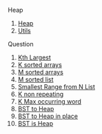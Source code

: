 Heap
1. [Heap](base/Heap.java)
2. [Utils](base/HeapUtils.java)

Question
1. [Kth Largest](questions/KthLargestElement.java)
2. [K sorted arrays](questions/SortKSortedArray.java)
3. [M sorted arrays](questions/MergeMSortedArray.java)
4. [M sorted list](questions/MergeMSortedLinkedList.java)
5. [Smallest Range from N List](questions/SmallestRangeWithOneElementFromEachList.java)
6. [K non repeating](questions/FirstKNonRepeatingCharacters.java)
7. [K Max occurring word](questions/FirstKMaximumOccurringWords.java)
8. [BST to Heap](questions/ConvertBSTtoHeap.java)
9. [BST to Heap in place](questions/ConvertBSTtoHeapInPlace.java)
10. [BST is Heap](questions/CheckIfBinaryTreeIsHeap.java)